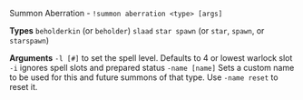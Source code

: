 Summon Aberration - `!summon aberration <type> [args]` 
 
**Types**
`beholderkin` (or `beholder`)
`slaad`
`star spawn` (or `star`, `spawn`, or `starspawn`) 
 
**Arguments**
`-l [#]` to set the spell level. Defaults to 4 or lowest warlock slot
`-i` ignores spell slots and prepared status
`-name [name]` Sets a custom name to be used for this and future summons of that type. Use `-name reset` to reset it.